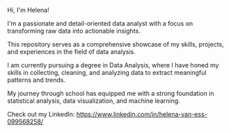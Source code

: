 Hi, I'm Helena! 

I'm a passionate and detail-oriented data analyst with a focus on transforming raw data into actionable insights. 

This repository serves as a comprehensive showcase of my skills, projects, and experiences in the field of data analysis.

I am currently pursuing a degree in Data Analysis, where I have honed my skills in collecting, cleaning, and analyzing data to extract meaningful patterns and trends. 

My journey through school has equipped me with a strong foundation in statistical analysis, data visualization, and machine learning.

Check out my LinkedIn: https://www.linkedin.com/in/helena-van-ess-099568258/
